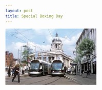 ```yaml
---
layout: post
title: Special Boxing Day
---
```

![Description of image so that vision impaired user can understand](../images/Nottingham.jpg) 

